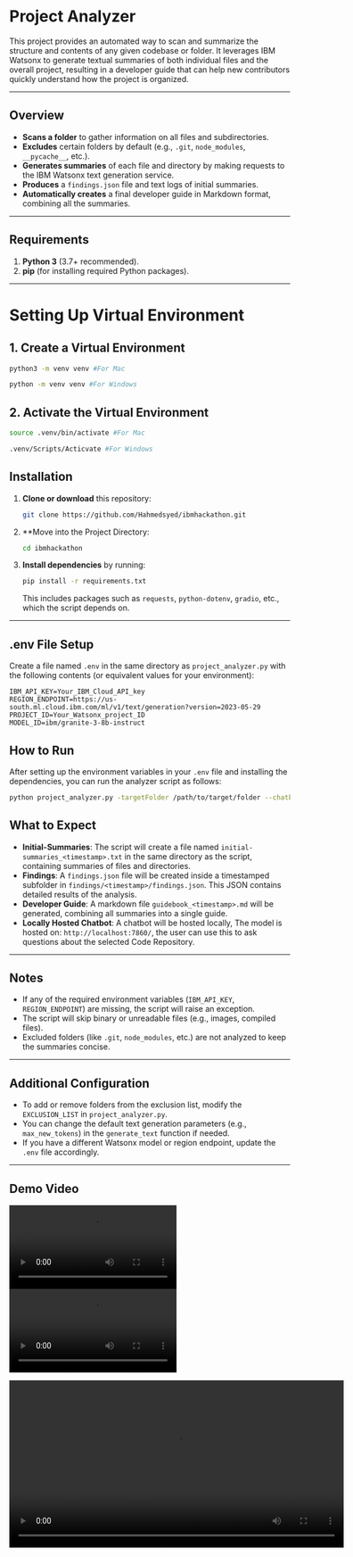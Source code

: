 # Project Analyzer

This project provides an automated way to scan and summarize the structure and contents of any given codebase or folder. It leverages IBM Watsonx to generate textual summaries of both individual files and the overall project, resulting in a developer guide that can help new contributors quickly understand how the project is organized.

---

## Overview

- **Scans a folder** to gather information on all files and subdirectories.
- **Excludes** certain folders by default (e.g., `.git`, `node_modules`, `__pycache__`, etc.).
- **Generates summaries** of each file and directory by making requests to the IBM Watsonx text generation service.
- **Produces** a `findings.json` file and text logs of initial summaries.
- **Automatically creates** a final developer guide in Markdown format, combining all the summaries.

---

## Requirements

1. **Python 3** (3.7+ recommended).
2. **pip** (for installing required Python packages).

---

# Setting Up Virtual Environment

## 1. Create a Virtual Environment
```bash
python3 -m venv venv #For Mac

python -m venv venv #For Windows
```

## 2. Activate the Virtual Environment
```bash
source .venv/bin/activate #For Mac

.venv/Scripts/Acticvate #For Windows
```

## Installation

1. **Clone or download** this repository:

    ```bash
    git clone https://github.com/Hahmedsyed/ibmhackathon.git
    ```

2. **Move into the Project Directory:

     ```bash
    cd ibmhackathon
    ```

3. **Install dependencies** by running:

    ```bash
    pip install -r requirements.txt
    ```

    This includes packages such as `requests`, `python-dotenv`, `gradio`, etc., which the script depends on.

---

## .env File Setup

Create a file named `.env` in the same directory as `project_analyzer.py` with the following contents (or equivalent values for your environment):

```env
IBM_API_KEY=Your_IBM_Cloud_API_key
REGION_ENDPOINT=https://us-south.ml.cloud.ibm.com/ml/v1/text/generation?version=2023-05-29
PROJECT_ID=Your_Watsonx_project_ID
MODEL_ID=ibm/granite-3-8b-instruct
```

## How to Run

After setting up the environment variables in your `.env` file and installing the dependencies, you can run the analyzer script as follows:

```bash
python project_analyzer.py -targetFolder /path/to/target/folder --chatbot  
```

## What to Expect

- **Initial-Summaries**: The script will create a file named `initial-summaries_<timestamp>.txt` in the same directory as the script, containing summaries of files and directories.
- **Findings**: A `findings.json` file will be created inside a timestamped subfolder in `findings/<timestamp>/findings.json`. This JSON contains detailed results of the analysis.
- **Developer Guide**: A markdown file `guidebook_<timestamp>.md` will be generated, combining all summaries into a single guide.
- **Locally Hosted Chatbot**: A chatbot will be hosted locally, The model is hosted on: `http://localhost:7860/`, the user can use this to ask questions about the selected Code Repository.

---

## Notes

- If any of the required environment variables (`IBM_API_KEY`, `REGION_ENDPOINT`) are missing, the script will raise an exception.
- The script will skip binary or unreadable files (e.g., images, compiled files).
- Excluded folders (like `.git`, `node_modules`, etc.) are not analyzed to keep the summaries concise.

---

## Additional Configuration

- To add or remove folders from the exclusion list, modify the `EXCLUSION_LIST` in `project_analyzer.py`.
- You can change the default text generation parameters (e.g., `max_new_tokens`) in the `generate_text` function if needed.
- If you have a different Watsonx model or region endpoint, update the `.env` file accordingly.

---

## Demo Video

![](./results/old_episodes/simulation.mp4)
<video src="./project_analyzer.mp4" controls preload></video>

<video width="600" controls>
  <source src="project_analyzer.mp4" type="video/mp4">
  Your browser does not support the video tag.
</video>
